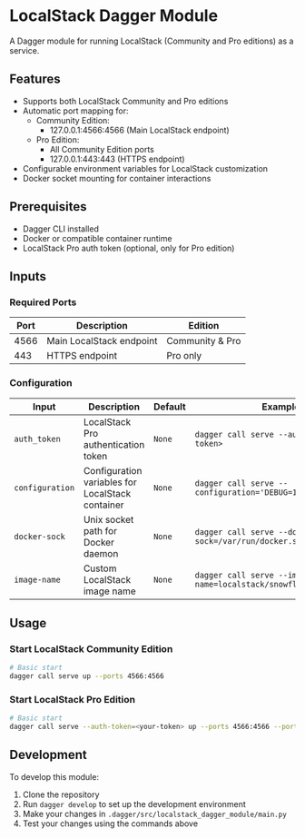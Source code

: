 # LocalStack Dagger Module

A Dagger module for running LocalStack (Community and Pro editions) as a service.

## Features

- Supports both LocalStack Community and Pro editions
- Automatic port mapping for:
  - Community Edition:
    - 127.0.0.1:4566:4566 (Main LocalStack endpoint)
  - Pro Edition:
    - All Community Edition ports
    - 127.0.0.1:443:443 (HTTPS endpoint)
- Configurable environment variables for LocalStack customization
- Docker socket mounting for container interactions

## Prerequisites

- Dagger CLI installed
- Docker or compatible container runtime
- LocalStack Pro auth token (optional, only for Pro edition)

## Inputs

### Required Ports

| Port | Description | Edition |
|------|-------------|---------|
| 4566 | Main LocalStack endpoint | Community & Pro |
| 443 | HTTPS endpoint | Pro only |

### Configuration

| Input | Description | Default | Example |
|-------|-------------|---------|---------|
| `auth_token` | LocalStack Pro authentication token | `None` | `dagger call serve --auth-token=<your-token>` |
| `configuration` | Configuration variables for LocalStack container | `None` | `dagger call serve --configuration='DEBUG=1,PERSISTENCE=1'` |
| `docker-sock` | Unix socket path for Docker daemon | `None` | `dagger call serve --docker-sock=/var/run/docker.sock` |
| `image-name` | Custom LocalStack image name | `None` | `dagger call serve --image-name=localstack/snowflake:latest` |

## Usage

### Start LocalStack Community Edition

```bash
# Basic start
dagger call serve up --ports 4566:4566
```

### Start LocalStack Pro Edition

```bash
# Basic start
dagger call serve --auth-token=<your-token> up --ports 4566:4566 --ports 443:443
```

## Development

To develop this module:

1. Clone the repository
2. Run `dagger develop` to set up the development environment
3. Make your changes in `.dagger/src/localstack_dagger_module/main.py`
4. Test your changes using the commands above 
